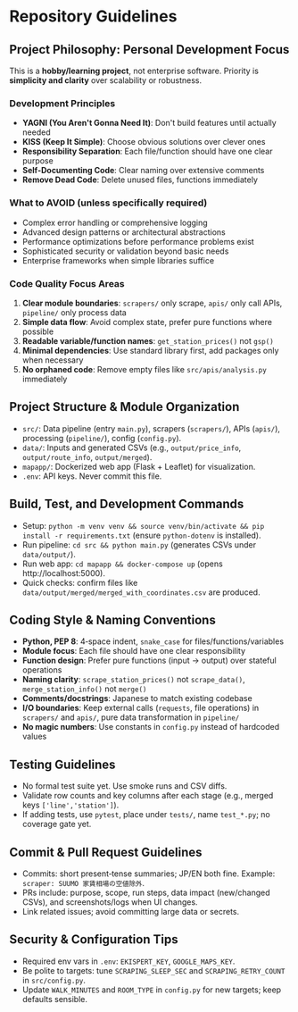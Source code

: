 # Repository Guidelines

## Project Philosophy: Personal Development Focus

This is a **hobby/learning project**, not enterprise software. Priority is **simplicity and clarity** over scalability or robustness.

### Development Principles
- **YAGNI (You Aren't Gonna Need It)**: Don't build features until actually needed
- **KISS (Keep It Simple)**: Choose obvious solutions over clever ones
- **Responsibility Separation**: Each file/function should have one clear purpose
- **Self-Documenting Code**: Clear naming over extensive comments
- **Remove Dead Code**: Delete unused files, functions immediately

### What to AVOID (unless specifically required)
- Complex error handling or comprehensive logging
- Advanced design patterns or architectural abstractions  
- Performance optimizations before performance problems exist
- Sophisticated security or validation beyond basic needs
- Enterprise frameworks when simple libraries suffice

### Code Quality Focus Areas
1. **Clear module boundaries**: `scrapers/` only scrape, `apis/` only call APIs, `pipeline/` only process data
2. **Simple data flow**: Avoid complex state, prefer pure functions where possible
3. **Readable variable/function names**: `get_station_prices()` not `gsp()`
4. **Minimal dependencies**: Use standard library first, add packages only when necessary
5. **No orphaned code**: Remove empty files like `src/apis/analysis.py` immediately

## Project Structure & Module Organization
- `src/`: Data pipeline (entry `main.py`), scrapers (`scrapers/`), APIs (`apis/`), processing (`pipeline/`), config (`config.py`).
- `data/`: Inputs and generated CSVs (e.g., `output/price_info`, `output/route_info`, `output/merged`).
- `mapapp/`: Dockerized web app (Flask + Leaflet) for visualization.
- `.env`: API keys. Never commit this file.

## Build, Test, and Development Commands
- Setup: `python -m venv venv && source venv/bin/activate && pip install -r requirements.txt` (ensure `python-dotenv` is installed).
- Run pipeline: `cd src && python main.py` (generates CSVs under `data/output/`).
- Run web app: `cd mapapp && docker-compose up` (opens http://localhost:5000).
- Quick checks: confirm files like `data/output/merged/merged_with_coordinates.csv` are produced.

## Coding Style & Naming Conventions
- **Python, PEP 8**: 4‑space indent, `snake_case` for files/functions/variables
- **Module focus**: Each file should have one clear responsibility
- **Function design**: Prefer pure functions (input → output) over stateful operations
- **Naming clarity**: `scrape_station_prices()` not `scrape_data()`, `merge_station_info()` not `merge()`
- **Comments/docstrings**: Japanese to match existing codebase
- **I/O boundaries**: Keep external calls (`requests`, file operations) in `scrapers/` and `apis/`, pure data transformation in `pipeline/`
- **No magic numbers**: Use constants in `config.py` instead of hardcoded values

## Testing Guidelines
- No formal test suite yet. Use smoke runs and CSV diffs.
- Validate row counts and key columns after each stage (e.g., merged keys `['line','station']`).
- If adding tests, use `pytest`, place under `tests/`, name `test_*.py`; no coverage gate yet.

## Commit & Pull Request Guidelines
- Commits: short present‑tense summaries; JP/EN both fine. Example: `scraper: SUUMO 家賃相場の空値除外`.
- PRs include: purpose, scope, run steps, data impact (new/changed CSVs), and screenshots/logs when UI changes.
- Link related issues; avoid committing large data or secrets.

## Security & Configuration Tips
- Required env vars in `.env`: `EKISPERT_KEY`, `GOOGLE_MAPS_KEY`.
- Be polite to targets: tune `SCRAPING_SLEEP_SEC` and `SCRAPING_RETRY_COUNT` in `src/config.py`.
- Update `WALK_MINUTES` and `ROOM_TYPE` in `config.py` for new targets; keep defaults sensible.
